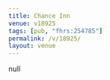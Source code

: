 ```yaml
---
title: Chance Inn
venue: v18925
tags: [pub, "fhrs:254785"]
permalink: /v/18925/
layout: venue
---
```

null